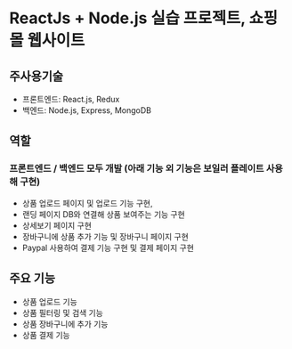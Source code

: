 # ReactJs + Node.js 실습 프로젝트, 쇼핑몰 웹사이트


<h2> 주사용기술 </h2>
<ul>
  <li>프론트엔드: React.js, Redux
  <li>백엔드: Node.js, Express, MongoDB
</ul>
  
<h2>역할</h2>
<h3> 프론트엔드 / 백엔드 모두 개발 (아래 기능 외 기능은 보일러 플레이트 사용해 구현) </h3>
  
<ul>
<li>상품 업로드 페이지 및 업로드 기능 구현, 
<li>랜딩 페이지 DB와 연결해 상품 보여주는 기능 구현
<li>상세보기 페이지 구현
<li>장바구니에 상품 추가 기능 및 장바구니 페이지 구현
<li>Paypal 사용하여 결제 기능 구현 및 결제 페이지 구현
</ul>

## 주요 기능
<ul>
<li>상품 업로드 기능
<li>상품 필터링 및 검색 기능
<li>상품 장바구니에 추가 기능
<li>상품 결제 기능
</ul> 

